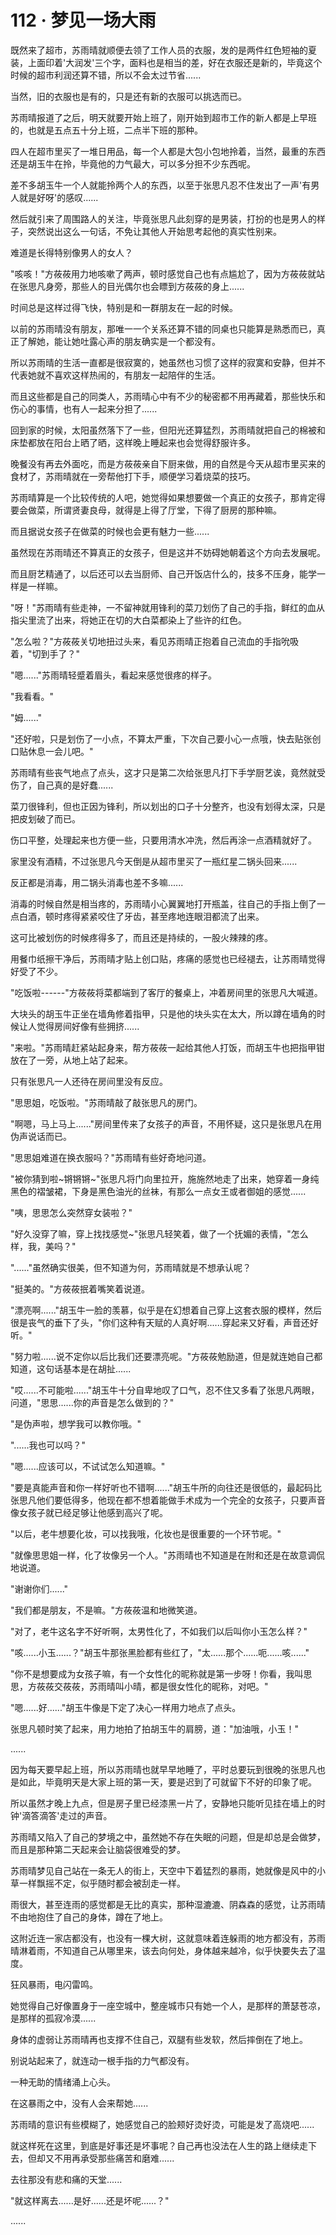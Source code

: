 <link rel="stylesheet" href="../styles/text.css" />
<h1>112 · 梦见一场大雨</h1>

既然来了超市，苏雨晴就顺便去领了工作人员的衣服，发的是两件红色短袖的夏装，上面印着'大润发'三个字，面料也是相当的差，好在衣服还是新的，毕竟这个时候的超市利润还算不错，所以不会太过节省......

当然，旧的衣服也是有的，只是还有新的衣服可以挑选而已。

苏雨晴报道了之后，明天就要开始上班了，刚开始到超市工作的新人都是上早班的，也就是五点五十分上班，二点半下班的那种。

四人在超市里买了一堆日用品，每一个人都是大包小包地拎着，当然，最重的东西还是胡玉牛在拎，毕竟他的力气最大，可以多分担不少东西呢。

差不多胡玉牛一个人就能拎两个人的东西，以至于张思凡忍不住发出了一声'有男人就是好呀'的感叹......

然后就引来了周围路人的关注，毕竟张思凡此刻穿的是男装，打扮的也是男人的样子，突然说出这么一句话，不免让其他人开始思考起他的真实性别来。

难道是长得特别像男人的女人？

"咳咳！"方莜莜用力地咳嗽了两声，顿时感觉自己也有点尴尬了，因为方莜莜就站在张思凡身旁，那些人的目光偶尔也会瞟到方莜莜的身上......

时间总是这样过得飞快，特别是和一群朋友在一起的时候。

以前的苏雨晴没有朋友，那唯一一个关系还算不错的同桌也只能算是熟悉而已，真正了解她，能让她吐露心声的朋友确实是一个都没有。

所以苏雨晴的生活一直都是很寂寞的，她虽然也习惯了这样的寂寞和安静，但并不代表她就不喜欢这样热闹的，有朋友一起陪伴的生活。

而且这些都是自己的同类人，苏雨晴心中有不少的秘密都不用再藏着，那些快乐和伤心的事情，也有人一起来分担了......

回到家的时候，太阳虽然落下了一些，但阳光还算猛烈，苏雨晴就把自己的棉被和床垫都放在阳台上晒了晒，这样晚上睡起来也会觉得舒服许多。

晚餐没有再去外面吃，而是方莜莜亲自下厨来做，用的自然是今天从超市里买来的食材了，苏雨晴就在一旁帮他打下手，顺便学习着烧菜的技巧。

苏雨晴算是一个比较传统的人吧，她觉得如果想要做一个真正的女孩子，那肯定得要会做菜，所谓贤妻良母，就得是上得了厅堂，下得了厨房的那种嘛。

而且据说女孩子在做菜的时候也会更有魅力一些......

虽然现在苏雨晴还不算真正的女孩子，但是这并不妨碍她朝着这个方向去发展呢。

而且厨艺精通了，以后还可以去当厨师、自己开饭店什么的，技多不压身，能学一样是一样嘛。

"呀！"苏雨晴有些走神，一不留神就用锋利的菜刀划伤了自己的手指，鲜红的血从指尖里流了出来，将她正在切的大白菜都染上了些许的红色。

"怎么啦？"方莜莜关切地扭过头来，看见苏雨晴正抱着自己流血的手指吮吸着，"切到手了？"

"嗯......"苏雨晴轻蹙着眉头，看起来感觉很疼的样子。

"我看看。"

"姆......"

"还好啦，只是划伤了一小点，不算太严重，下次自己要小心一点哦，快去贴张创口贴休息一会儿吧。"

苏雨晴有些丧气地点了点头，这才只是第二次给张思凡打下手学厨艺诶，竟然就受伤了，自己真的是好蠢......

菜刀很锋利，但也正因为锋利，所以划出的口子十分整齐，也没有划得太深，只是把皮划破了而已。

伤口平整，处理起来也方便一些，只要用清水冲洗，然后再涂一点酒精就好了。

家里没有酒精，不过张思凡今天倒是从超市里买了一瓶红星二锅头回来......

反正都是消毒，用二锅头消毒也差不多嘛......

消毒的时候自然是相当疼的，苏雨晴小心翼翼地打开瓶盖，往自己的手指上倒了一点白酒，顿时疼得紧紧咬住了牙齿，甚至疼地连眼泪都流了出来。

这可比被划伤的时候疼得多了，而且还是持续的，一股火辣辣的疼。

用餐巾纸擦干净后，苏雨晴才贴上创口贴，疼痛的感觉也已经褪去，让苏雨晴觉得好受了不少。

"吃饭啦------"方莜莜将菜都端到了客厅的餐桌上，冲着房间里的张思凡大喊道。

大块头的胡玉牛正坐在墙角修着指甲，只是他的块头实在太大，所以蹲在墙角的时候让人觉得房间好像有些拥挤......

"来啦。"苏雨晴赶紧站起身来，帮方莜莜一起给其他人打饭，而胡玉牛也把指甲钳放在了一旁，从地上站了起来。

只有张思凡一人还待在房间里没有反应。

"思思姐，吃饭啦。"苏雨晴敲了敲张思凡的房门。

"啊嗯，马上马上......"房间里传来了女孩子的声音，不用怀疑，这只是张思凡在用伪声说话而已。

"思思姐难道在换衣服吗？"苏雨晴有些好奇地问道。

"被你猜到啦\~锵锵锵\~"张思凡将门向里拉开，施施然地走了出来，她穿着一身纯黑色的褶皱裙，下身是黑色油光的丝袜，有那么一点女王或者御姐的感觉......

"咦，思思怎么突然穿女装啦？"

"好久没穿了嘛，穿上找找感觉\~"张思凡轻笑着，做了一个抚媚的表情，"怎么样，我，美吗？"

"......"虽然确实很美，但不知道为何，苏雨晴就是不想承认呢？

"挺美的。"方莜莜抿着嘴笑着说道。

"漂亮啊......"胡玉牛一脸的羡慕，似乎是在幻想着自己穿上这套衣服的模样，然后很是丧气的垂下了头，"你们这种有天赋的人真好啊......穿起来又好看，声音还好听。"

"努力啦......说不定你以后比我们还要漂亮呢。"方莜莜勉励道，但是就连她自己都知道，这句话基本是在胡扯......

"哎......不可能啦......"胡玉牛十分自卑地叹了口气，忍不住又多看了张思凡两眼，问道，"思思......你的声音是怎么做到的？"

"是伪声啦，想学我可以教你哦。"

"......我也可以吗？"

"嗯......应该可以，不试试怎么知道嘛。"

"要是真能声音和你一样好听也不错啊......"胡玉牛所的向往还是很低的，最起码比张思凡他们要低得多，他现在都不想着能做手术成为一个完全的女孩子，只要声音像女孩子就已经足够让他感到高兴了呢。

"以后，老牛想要化妆，可以找我哦，化妆也是很重要的一个环节呢。"

"就像思思姐一样，化了妆像另一个人。"苏雨晴也不知道是在附和还是在故意调侃地说道。

"谢谢你们......"

"我们都是朋友，不是嘛。"方莜莜温和地微笑道。

"对了，老牛这名字不好听啊，太男性化了，不如我们以后叫你小玉怎么样？"

"咳......小玉......？"胡玉牛那张黑脸都有些红了，"太......那个......呃......咳......"

"你不是想要成为女孩子嘛，有一个女性化的昵称就是第一步呀！你看，我叫思思，方莜莜交莜莜，苏雨晴叫小晴，都是很女性化的昵称，对吧。"

"嗯......好......"胡玉牛像是下定了决心一样用力地点了点头。

张思凡顿时笑了起来，用力地拍了拍胡玉牛的肩膀，道："加油哦，小玉！"

......

因为每天要早起上班，所以苏雨晴也就早早地睡了，平时总要玩到很晚的张思凡也是如此，毕竟明天是大家上班的第一天，要是迟到了可就留下不好的印象了呢。

所以虽然才晚上九点，但是房子里已经漆黑一片了，安静地只能听见挂在墙上的时钟'滴答滴答'走过的声音。

苏雨晴又陷入了自己的梦境之中，虽然她不存在失眠的问题，但是却总是会做梦，而且是那种第二天起来会让脑袋很难受的梦。

苏雨晴梦见自己站在一条无人的街上，天空中下着猛烈的暴雨，她就像是风中的小草一样飘摇不定，似乎随时都会被刮走一样。

雨很大，甚至连雨的感觉都是无比的真实，那种湿漉漉、阴森森的感觉，让苏雨晴不由地抱住了自己的身体，蹲在了地上。

这附近连一家店都没有，也没有一棵大树，这就意味着连躲雨的地方都没有，苏雨晴淋着雨，不知道自己从哪里来，该去向何处，身体越来越冷，似乎快要失去了温度。

狂风暴雨，电闪雷鸣。

她觉得自己好像置身于一座空城中，整座城市只有她一个人，是那样的萧瑟苍凉，是那样的孤寂冷漠......

身体的虚弱让苏雨晴再也支撑不住自己，双腿有些发软，然后摔倒在了地上。

别说站起来了，就连动一根手指的力气都没有。

一种无助的情绪涌上心头。

在这暴雨之中，没有人会来帮她......

苏雨晴的意识有些模糊了，她感觉自己的脸颊好烫好烫，可能是发了高烧吧......

就这样死在这里，到底是好事还是坏事呢？自己再也没法在人生的路上继续走下去，但却又不用再承受那些痛苦和磨难......

去往那没有悲和痛的天堂......

"就这样离去......是好......还是坏呢......？"

......

